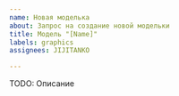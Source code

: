 ```yaml
---
name: Новая моделька
about: Запрос на создание новой модельки
title: Модель "[Name]"
labels: graphics
assignees: JIJITANKO

---
```


TODO: Описание
